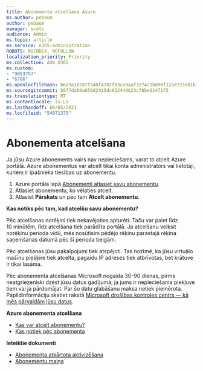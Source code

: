 ```yaml
---
title: Abonementu atcelšana Azure
ms.author: pebaum
author: pebaum
manager: scotv
audience: Admin
ms.topic: article
ms.service: o365-administration
ROBOTS: NOINDEX, NOFOLLOW
localization_priority: Priority
ms.collection: Adm_O365
ms.custom:
- "9003797"
- "6786"
ms.openlocfilehash: b6a9a18287f548f4782f83ce8aaf3274c1b090f12ad723e81b72b40aec47d812
ms.sourcegitcommit: b5f7da89a650d2915dc652449623c78be6247175
ms.translationtype: MT
ms.contentlocale: lv-LV
ms.lasthandoff: 08/05/2021
ms.locfileid: "54071375"
---
```

# <a name="cancel-subscription"></a>Abonementa atcelšana

Ja jūsu Azure abonements vairs nav nepieciešams, varat to atcelt Azure portālā. Azure abonementus var atcelt tikai konta administrators vai lietotāji, kuriem ir īpašnieka tiesības uz abonementu.

1. Azure portāla lapā [Abonementi atlasiet savu abonementu](https://portal.azure.com/#blade/Microsoft_Azure_Billing/SubscriptionsBlade).
2. Atlasiet abonementu, ko vēlaties atcelt.
3. Atlasiet **Pārskats** un pēc tam **Atcelt abonementu**.

**Kas notiks pēc tam, kad atcelšu savu abonementu?**

Pēc atcelšanas norēķini tiek nekavējoties apturēti. Taču var paiet līdz 10 minūtēm, līdz atcelšana tiek parādīta portālā. Ja atcelšanu veiksit norēķinu perioda vidū, mēs nosūtīsim pēdējo rēķinu parastajā rēķina saņemšanas datumā pēc šī perioda beigām.

Pēc atcelšanas jūsu pakalpojumi tiek atspējoti. Tas nozīmē, ka jūsu virtuālo mašīnu piešķire tiek atcelta, pagaidu IP adreses tiek atbrīvotas, bet krātuve ir tikai lasāma.

Pēc abonementa atcelšanas Microsoft nogaida 30-90 dienas, pirms neatgriezeniski dzēst jūsu datus gadījumā, ja jums ir nepieciešama piekļuve tiem vai ja pārdomājat. Par šo datu glabāšanu maksa netiek piemērota. Papildinformāciju skatiet rakstā [Microsoft drošības kontroles centrs — kā mēs pārvaldām jūsu datus](https://go.microsoft.com/fwLink/p/?LinkID=822930&clcid=0x409).

**Azure abonementa atcelšana**

- [Kas var atcelt abonementu?](https://docs.microsoft.com/azure/billing/billing-how-to-cancel-azure-subscription?WT.mc_id=Portal-Microsoft_Azure_Support#who-can-cancel-a-subscription)
- [Kas notiek pēc abonementa](https://docs.microsoft.com/azure/billing/billing-how-to-cancel-azure-subscription?WT.mc_id=Portal-Microsoft_Azure_Support#what-happens-after-i-cancel-my-subscription)

**Ieteiktie dokumenti**

- [Abonementa atkārtota aktivizēšana](https://docs.microsoft.com/azure/billing/billing-how-to-cancel-azure-subscription?WT.mc_id=Portal-Microsoft_Azure_Support#reactivate-subscription)
- [Abonementu maiņa](https://docs.microsoft.com/azure/billing/billing-how-to-switch-azure-offer?WT.mc_id=Portal-Microsoft_Azure_Support)